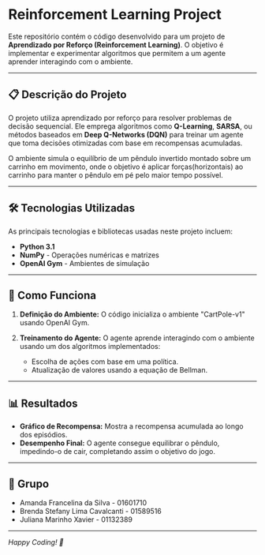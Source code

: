 # Reinforcement Learning Project

Este repositório contém o código desenvolvido para um projeto de **Aprendizado por Reforço (Reinforcement Learning)**. O objetivo é implementar e experimentar algoritmos que permitem a um agente aprender interagindo com o ambiente.

---

## 📋 Descrição do Projeto

O projeto utiliza aprendizado por reforço para resolver problemas de decisão sequencial. Ele emprega algoritmos como **Q-Learning**, **SARSA**, ou métodos baseados em **Deep Q-Networks (DQN)** para treinar um agente que toma decisões otimizadas com base em recompensas acumuladas.

O ambiente simula o equilíbrio de um pêndulo invertido montado sobre um carrinho em movimento, onde o objetivo é aplicar forças(horizontais) ao carrinho para manter o pêndulo em pé pelo maior tempo possível.

---

## 🛠 Tecnologias Utilizadas

As principais tecnologias e bibliotecas usadas neste projeto incluem:

- **Python 3.1**
- **NumPy** - Operações numéricas e matrizes
- **OpenAI Gym** - Ambientes de simulação

---

## 🔧 Como Funciona

1. **Definição do Ambiente:**
   O código inicializa o ambiente "CartPole-v1" usando OpenAI Gym.

2. **Treinamento do Agente:**
   O agente aprende interagindo com o ambiente usando um dos algoritmos implementados:
   - Escolha de ações com base em uma política.
   - Atualização de valores usando a equação de Bellman.

---

## 📊 Resultados

- **Gráfico de Recompensa:** Mostra a recompensa acumulada ao longo dos episódios.
- **Desempenho Final:** O agente consegue equilibrar o pêndulo, impedindo-o de cair, completando assim o objetivo do jogo.

---

## 🤝 Grupo

- Amanda Francelina da Silva - 01601710
- Brenda Stefany Lima Cavalcanti - 01589516
- Juliana Marinho Xavier - 01132389


---

*Happy Coding! 🚀*
